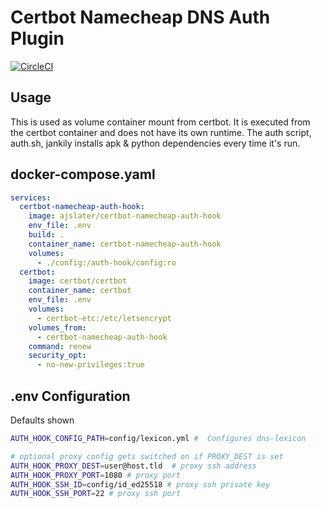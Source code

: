 # Certbot Namecheap DNS Auth Plugin

[![CircleCI](https://circleci.com/gh/ajslater/certbot-namecheap-auth-hook/tree/main.svg?style=svg)](https://circleci.com/gh/ajslater/certbot-namecheap-auth-hook/tree/main)

## Usage

This is used as volume container mount from certbot. It is executed from the certbot container
and does not have its own runtime. The auth script, auth.sh, jankily installs apk & python
dependencies every time it's run.

## docker-compose.yaml

```yaml
services:
  certbot-namecheap-auth-hook:
    image: ajslater/certbot-namecheap-auth-hook
    env_file: .env
    build: .
    container_name: certbot-namecheap-auth-hook
    volumes:
      - ./config:/auth-hook/config:ro
  certbot:
    image: certbot/certbot
    container_name: certbot
    env_file: .env
    volumes:
      - certbot-etc:/etc/letsencrypt
    volumes_from:
      - certbot-namecheap-auth-hook
    command: renew
    security_opt:
      - no-new-privileges:true
```

## .env Configuration

Defaults shown

```sh
AUTH_HOOK_CONFIG_PATH=config/lexicon.yml #  Configures dns-lexicon

# optional proxy config gets switched on if PROXY_DEST is set
AUTH_HOOK_PROXY_DEST=user@host.tld  # proxy ssh address
AUTH_HOOK_PROXY_PORT=1080 # proxy port
AUTH_HOOK_SSH_ID=config/id_ed25518 # proxy ssh private key
AUTH_HOOK_SSH_PORT=22 # proxy ssh port
```
